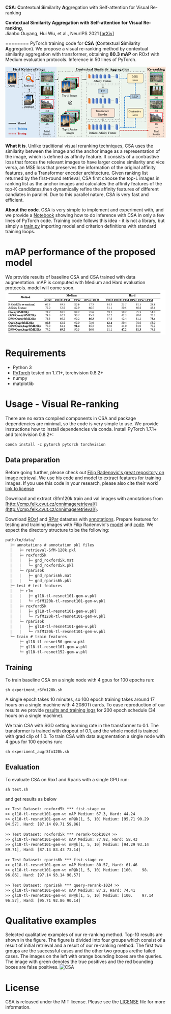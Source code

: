 **CSA**: **C**ontextual **S**imilarity **A**ggregation with Self-attention for Visual Re-ranking

**Contextual Similarity Aggregation with Self-attention for Visual Re-ranking**,  
Jianbo Ouyang, Hui Wu, et al.,
NeurIPS 2021 [[arXiv](https://arxiv.org/abs/2110.13430)]

========
PyTorch training code for **CSA** (**C**ontextual **S**imilarity **A**ggregation).
We propose a visual re-ranking method by contextual similarity aggregation with transformer, obtaining **80.3 mAP** on ROxf with Medium evaluation protocols. Inference in 50 lines of PyTorch.

![CSA](figure/framework.png)

**What it is**. Unlike traditional visual reranking techniques, CSA uses the similarity between the image and the anchor image as a representation of the image, which is defined as affinity feature. It consists of a contrastive loss that forces the relevant images to have larger cosine similarity and vice versa, an MSE loss that preserves the information of the original affinity features, and a Transformer encoder architecture.
Given ranking list returned by the first-round retrieval, CSA first choose the top-L images in ranking list as the anchor images and calculates the affinity features of the top-K candidates,then dynamically refine the affinity features of different candiates in parallel. Due to this parallel nature, CSA is very fast and efficient.

**About the code**. 
CSA is very simple to implement and experiment with, and we provide a
[Notebook](https://colab.research.google.com/github/facebookresearch/detr/blob/colab/notebooks/detr_demo.ipynb)
showing how to do inference with CSA in only a few lines of PyTorch code.
Training code follows this idea - it is not a library,
but simply a [train.py](train.py) importing model and criterion
definitions with standard training loops.

# mAP performance of the proposed model
We provide results of baseline CSA and CSA trained with data augmentation.
mAP is computed with Medium and Hard evaluation protocols.
model will come soon.
![CSA](figure/result.png)

# Requirements
- Python 3
- [PyTorch](https://pytorch.org/get-started/locally/) tested on 1.7.1+, torchvision 0.8.2+
- numpy
- matplotlib

# Usage - Visual Re-ranking
There are no extra compiled components in CSA and package dependencies are minimal,
so the code is very simple to use. We provide instructions how to install dependencies via conda.
Install PyTorch 1.7.1+ and torchvision 0.8.2+:
```
conda install -c pytorch pytorch torchvision
```

## Data preparation
Before going further, please check out [Filip Radenovic's great repository on image retrieval](https://github.com/filipradenovic/cnnimageretrieval-pytorch). We use his code and model to extract features for training images. If you use this code in your research, please also cite their work! [link to license](https://github.com/filipradenovic/cnnimageretrieval-pytorch/blob/master/LICENSE)

Download and extract rSfm120k train and val images with annotations from
[http://cmp.felk.cvut.cz/cnnimageretrieval/](http://cmp.felk.cvut.cz/cnnimageretrieval/).

Download [ROxf](http://www.robots.ox.ac.uk/~vgg/data/oxbuildings) and [RPar](http://www.robots.ox.ac.uk/~vgg/data/parisbuildings) datastes with [annotations](http://cmp.felk.cvut.cz/revisitop/).
Prepare features for testing and training images with Filip Radenovic's [model](http://cmp.felk.cvut.cz/cnnimageretrieval/data/networks/gl18/gl18-tl-resnet101-gem-w-a4d43db.pth) and [code](https://github.com/filipradenovic/cnnimageretrieval-pytorch).
We expect the directory structure to be the following:
```
path/to/data/
  ├─ annotations # annotation pkl files
  │   ├─ retrieval-SfM-120k.pkl
  │   ├─ roxford5k
  |   |   ├─ gnd_roxford5k.mat
  |   |   └─ gnd_roxford5k.pkl
  |   └─ rparis6k
  |   |   ├─ gnd_rparis6k.mat
  |   |   └─ gnd_rparis6k.pkl
  ├─ test # test features		
  |   ├─ r1m
  |   |   ├─ gl18-tl-resnet101-gem-w.pkl
  |   |   └─ rSfM120k-tl-resnet101-gem-w.pkl
  │   ├─ roxford5k
  |   |   ├─ gl18-tl-resnet101-gem-w.pkl
  |   |   └─ rSfM120k-tl-resnet101-gem-w.pkl
  |   └─ rparis6k
  |   |   ├─ gl18-tl-resnet101-gem-w.pkl
  |   |   └─ rSfM120k-tl-resnet101-gem-w.pkl
  └─ train # train features
      ├─ gl18-tl-resnet50-gem-w.pkl
      ├─ gl18-tl-resnet101-gem-w.pkl
      └─ gl18-tl-resnet152-gem-w.pkl
```

## Training
To train baseline CSA on a single node with 4 gpus for 100 epochs run:
```
sh experiment_rSfm120k.sh
```
A single epoch takes 10 minutes, so 100 epoch training
takes around 17 hours on a single machine with 4 2080Ti cards.
To ease reproduction of our results we provide
[results and training logs](log.txt)
for 200 epoch schedule (34 hours on a single machine).

We train CSA with SGD setting learning rate in the transformer to 0.1.
The transformer is trained with dropout of 0.1, and the whole model is trained with grad clip of 1.0.
To train CSA with data augmentation a single node with 4 gpus for 100 epochs run:
```
sh experiment_augrSfm120k.sh
```

## Evaluation
To evaluate CSA on Roxf and Rparis with a single GPU run:
```
sh test.sh
```
and get results as below 
```
>> Test Dataset: roxford5k *** fist-stage >>
>> gl18-tl-resnet101-gem-w: mAP Medium: 67.3, Hard: 44.24
>> gl18-tl-resnet101-gem-w: mP@k[1, 5, 10] Medium: [95.71 90.29 84.57], Hard: [87.14 69.71 59.86]

>> Test Dataset: roxford5k *** rerank-topk1024 >>
>> gl18-tl-resnet101-gem-w: mAP Medium: 77.92, Hard: 58.43
>> gl18-tl-resnet101-gem-w: mP@k[1, 5, 10] Medium: [94.29 93.14 89.71], Hard: [87.14 83.43 73.14]

>> Test Dataset: rparis6k *** fist-stage >>
>> gl18-tl-resnet101-gem-w: mAP Medium: 80.57, Hard: 61.46
>> gl18-tl-resnet101-gem-w: mP@k[1, 5, 10] Medium: [100.    98.    96.86], Hard: [97.14 93.14 90.57]

>> Test Dataset: rparis6k *** query-rerank-1024 >>
>> gl18-tl-resnet101-gem-w: mAP Medium: 87.2, Hard: 74.41
>> gl18-tl-resnet101-gem-w: mP@k[1, 5, 10] Medium: [100.    97.14  96.57], Hard: [95.71 92.86 90.14]
```

# Qualitative examples
Selected qualitative examples of our re-ranking method. Top-10 results are shown in the figure. The figure is divided into four groups which consist of a result of initial retrieval and a result of our re-ranking method. The first two groups are the successful cases and the other two groups arethe failed cases. The images on the left with orange bounding boxes are the queries. The image with green denotes the true positives and the red bounding boxes are false positives.
![CSA](figure/examples.png)

# License
CSA is released under the MIT license. Please see the [LICENSE](LICENSE) file for more information.

